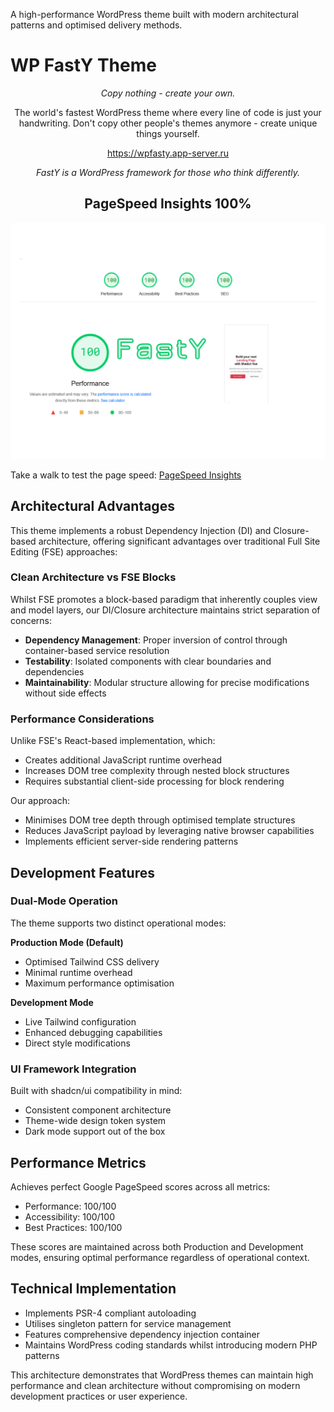 A high-performance WordPress theme built with modern architectural patterns and optimised delivery methods.

# WP FastY Theme

<div align="center">

*Copy nothing - create your own.*

The world's fastest WordPress theme where every line of code is just your handwriting. Don't copy other people's themes anymore - create unique things yourself.

https://wpfasty.app-server.ru

*FastY is a WordPress framework for those who think differently.*

## PageSpeed Insights 100%
</div>

<div align="center">
    <img src="https://raw.githubusercontent.com/alexy-os/wp-fasty/refs/heads/main/screenshot.png" alt="FastY Theme" width="600">
</div>

Take a walk to test the page speed: [PageSpeed Insights](https://pagespeed.web.dev/analysis/https-wpfasty-app-server-ru/z58kehvfbr?form_factor=mobile)

## Architectural Advantages

This theme implements a robust Dependency Injection (DI) and Closure-based architecture, offering significant advantages over traditional Full Site Editing (FSE) approaches:

### Clean Architecture vs FSE Blocks

Whilst FSE promotes a block-based paradigm that inherently couples view and model layers, our DI/Closure architecture maintains strict separation of concerns:

- **Dependency Management**: Proper inversion of control through container-based service resolution
- **Testability**: Isolated components with clear boundaries and dependencies
- **Maintainability**: Modular structure allowing for precise modifications without side effects

### Performance Considerations

Unlike FSE's React-based implementation, which:
- Creates additional JavaScript runtime overhead
- Increases DOM tree complexity through nested block structures
- Requires substantial client-side processing for block rendering

Our approach:
- Minimises DOM tree depth through optimised template structures
- Reduces JavaScript payload by leveraging native browser capabilities
- Implements efficient server-side rendering patterns

## Development Features

### Dual-Mode Operation

The theme supports two distinct operational modes:

**Production Mode (Default)**
- Optimised Tailwind CSS delivery
- Minimal runtime overhead
- Maximum performance optimisation

**Development Mode**
- Live Tailwind configuration
- Enhanced debugging capabilities
- Direct style modifications

### UI Framework Integration

Built with shadcn/ui compatibility in mind:
- Consistent component architecture
- Theme-wide design token system
- Dark mode support out of the box

## Performance Metrics

Achieves perfect Google PageSpeed scores across all metrics:
- Performance: 100/100
- Accessibility: 100/100
- Best Practices: 100/100

These scores are maintained across both Production and Development modes, ensuring optimal performance regardless of operational context.

## Technical Implementation

- Implements PSR-4 compliant autoloading
- Utilises singleton pattern for service management
- Features comprehensive dependency injection container
- Maintains WordPress coding standards whilst introducing modern PHP patterns

This architecture demonstrates that WordPress themes can maintain high performance and clean architecture without compromising on modern development practices or user experience.
